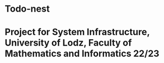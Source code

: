 # Todo-nest

# Project for System Infrastructure, University of Lodz, Faculty of Mathematics and Informatics 22/23

